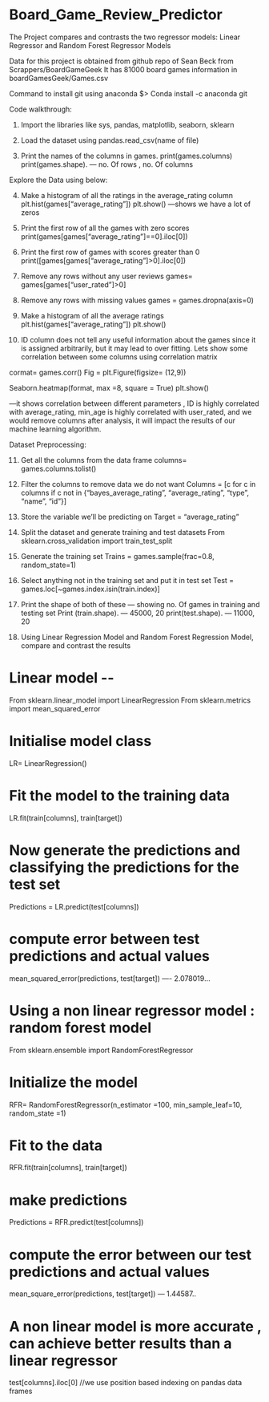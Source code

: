 # Board_Game_Review_Predictor
The Project compares and contrasts the two regressor models: Linear Regressor and Random Forest Regressor Models


Data for this project is obtained from github repo of Sean Beck from Scrappers/BoardGameGeek
It has 81000 board games information in boardGamesGeek/Games.csv

Command to install git using anaconda
$> Conda install -c anaconda git

Code walkthrough:
1. Import the libraries like sys, pandas, matplotlib, seaborn, sklearn

2. Load the dataset using pandas.read_csv(name of file)

3. Print the names of the columns in games.
print(games.columns)
print(games.shape). — no. Of rows , no. Of columns

Explore the Data using below:

4. Make a histogram of all the ratings in the average_rating column
plt.hist(games[“average_rating”])
plt.show()
—shows we have a lot of zeros

5. Print the first row of all the games with zero scores
print(games[games[“average_rating”]==0].iloc[0])

6. Print the first row of games with scores greater than 0
print([games[games[“average_rating”]>0].iloc[0])

7. Remove any rows without any user reviews
games= games[games[“user_rated”]>0]

8. Remove any rows with missing values
games = games.dropna(axis=0)

9. Make a histogram of all the average ratings
plt.hist(games[“average_rating”])
plt.show()

10. ID column does not tell any useful information about the games since it is assigned arbitrarily, but it may lead to over fitting. Lets show some correlation between some columns using correlation matrix

cormat= games.corr()
Fig = plt.Figure(figsize= (12,9))

Seaborn.heatmap(format, max =8, square = True)
plt.show()

—it shows correlation between different parameters  , ID is highly correlated with average_rating, min_age is highly correlated with user_rated, and we would remove columns after analysis,  it will impact the results of our machine learning algorithm.

Dataset Preprocessing:

11. Get all the columns from the data frame 
columns= games.columns.tolist()

12. Filter the columns to remove data we do not want 
Columns = [c for c in columns if c not in {“bayes_average_rating”, “average_rating”, “type”, “name”, “id”}]

13. Store the variable we’ll be predicting on
Target = “average_rating”

14. Split the dataset and generate training and test datasets
From sklearn.cross_validation import train_test_split

15. Generate the training set
Trains = games.sample(frac=0.8, random_state=1)
 
16. Select anything not in the training set and put it in test set
Test = games.loc[~games.index.isin(train.index)]

17. Print the shape of both of these — showing no. Of games in training and testing set
Print (train.shape).  — 45000, 20
print(test.shape).     — 11000, 20


18. Using Linear Regression Model and Random Forest Regression Model, compare and contrast the results
# Linear model --
From sklearn.linear_model import LinearRegression
From sklearn.metrics import mean_squared_error

# Initialise model class
LR= LinearRegression()

# Fit the model to the training data
LR.fit(train[columns], train[target])

# Now generate the predictions and classifying the predictions for the test set
Predictions = LR.predict(test[columns])

# compute error between test predictions and actual values
mean_squared_error(predictions, test[target])   —- 2.078019…

# Using a non linear regressor model  : random forest model
From sklearn.ensemble import RandomForestRegressor

# Initialize the model
RFR= RandomForestRegressor(n_estimator =100, min_sample_leaf=10, random_state =1)

# Fit to the data
RFR.fit(train[columns], train[target])

# make predictions
Predictions = RFR.predict(test[columns])

# compute the error between our test predictions and actual values
mean_square_error(predictions, test[target])		— 1.44587..

# A non linear model is more accurate , can achieve better results than a linear regressor

test[columns].iloc[0]   //we use position based indexing on pandas data frames


